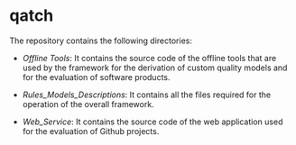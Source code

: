 # qatch

The repository contains the following directories:

 - *Offline Tools*: It contains the source code of the offline tools that are used by the framework for the derivation of custom quality models and for the evaluation of software products.

 - *Rules_Models_Descriptions*: It contains all the files required for the operation of the overall framework.

 - *Web_Service*: It contains the source code of the web application used for the evaluation of Github projects.
